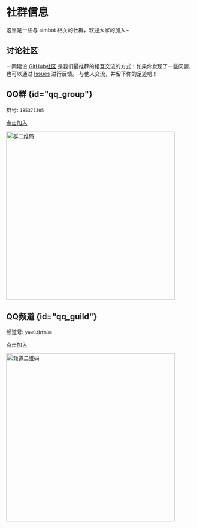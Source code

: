 # 社群信息

这里是一些与 simbot 相关的社群，欢迎大家的加入~

## 讨论社区

一同建设 [GitHub社区](https://github.com/orgs/simple-robot/discussions) 
是我们最推荐的相互交流的方式！如果你发现了一些问题，
也可以通过 [Issues](https://github.com/simple-robot/simpler-robot/issues) 进行反馈。 
与他人交流，并留下你的足迹吧！

## QQ群 {id="qq_group"}

<tldr>
<p><control>群号: </control> <code>185375305</code></p>
<p>
<a href="http://qm.qq.com/cgi-bin/qm/qr?_wv=1027&amp;k=1cMawVHBGR3IFKHaIgWlVpXx1alKXgyM&amp;authKey=nhEUdT3BnqrTJEaFzlHc8JTFlYzqHkVR4bQj%2BDMMoHuUAVG1Rgt0j%2Ffrym5uFlx3&amp;noverify=0&amp;group_code=185375305">
点击加入
</a>
</p>
</tldr>

<img src="qq-group-qrcode.png" alt="群二维码" thumbnail="true" height="450"/>

## QQ频道 {id="qq_guild"}

<tldr>
<p><control>频道号: </control> <code>yaw03btm8m</code></p>
<p><a href="https://pd.qq.com/s/32yn6zj65">
点击加入
</a></p>
</tldr>

<img alt="频道二维码" thumbnail="true" src="qq-guild-qrcode.png" height="450"/>

